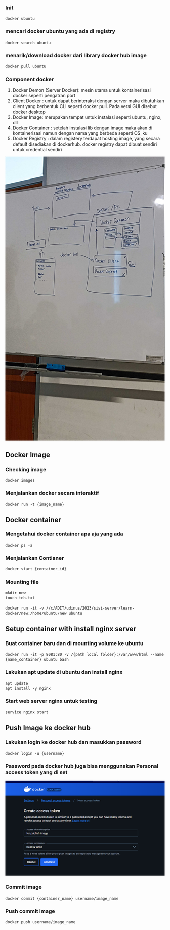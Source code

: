 ### Init

```
docker ubuntu
```

### mencari docker ubuntu yang ada di registry

```
docker search ubuntu
```

### menarik/download docker dari library docker hub image

```
docker pull ubuntu
```

### Component docker

1. Docker Demon (Server Docker): mesin utama untuk kontainerisasi docker seperti pengatran port
2. Client Docker : untuk dapat berinteraksi dengan server maka dibutuhkan client yang berbentuk CLI seperti docker pull. Pada versi GUI disebut docker desktop
3. Docker Image: merupakan tempat untuk instalasi seperti ubuntu, nginx, dll
4. Docker Container : setelah instalasi lib dengan image maka akan di kontainerisasi namun dengan nama yang berbeda seperti OS_ku
5. Docker Registry : dalam registery terdapat hosting image, yang secara default disediakan di dockerhub. docker registry dapat dibuat sendiri untuk credential sendiri

![Learning Docker](img-learning/docker-learning.jpg)

## Docker Image

### Checking image

```
docker images
```

### Menjalankan docker secara interaktif

```
docker run -t {image_name}
```

## Docker container

### Mengetahui docker container apa aja yang ada

```
docker ps -a
```

### Menjalankan Contianer

```
docker start {container_id}
```

### Mounting file

```
mkdir new
touch teh.txt

docker run -it -v //c/ADIT/udinus/2023/sisi-server/learn-docker/new:/home/ubuntu/new ubuntu
```

## Setup container with install nginx server

### Buat container baru dan di mounting volume ke ubuntu

```
docker run -it -p 8081:80 -v /{path local folder}:/var/www/html --name {name_container} ubuntu bash
```

### Lakukan apt update di ubuntu dan install nginx

```
apt update
apt install -y nginx
```

### Start web server nginx untuk testing

```
service nginx start
```

## Push Image ke docker hub

### Lakukan login ke docker hub dan masukkan password

```
docker login -u {username}
```

### Password pada docker hub juga bisa menggunakan Personal access token yang di set

![Docker Hub Personal Token](img-learning/personal-access-token.png)

### Commit image

```
docker commit {container_name} username/image_name
```

### Push commit image

```
docker push username/image_name
```
